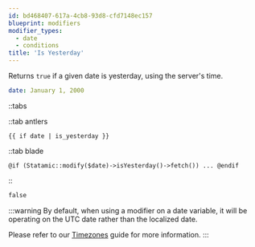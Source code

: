 ```yaml
---
id: bd468407-617a-4cb8-93d8-cfd7148ec157
blueprint: modifiers
modifier_types:
  - date
  - conditions
title: 'Is Yesterday'
---
```

Returns `true` if a given date is yesterday, using the server's time.

```yaml
date: January 1, 2000
```

::tabs

::tab antlers
```antlers
{{ if date | is_yesterday }}
```
::tab blade
```blade
@if (Statamic::modify($date)->isYesterday()->fetch()) ... @endif
```
::

```html
false
```

:::warning
By default, when using a modifier on a date variable, it will be operating on the UTC date rather than the localized date.

Please refer to our [Timezones](/tips/timezones) guide for more information.
:::
